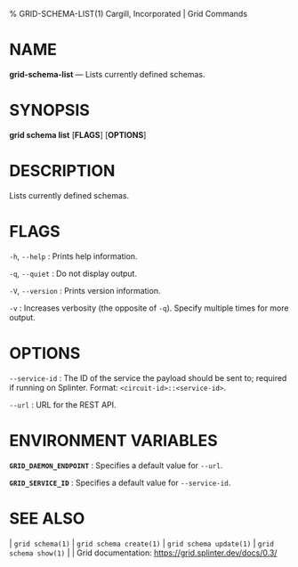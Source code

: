 % GRID-SCHEMA-LIST(1) Cargill, Incorporated | Grid Commands
<!--
  Copyright 2024 Bitwise IO, Inc.
  Copyright 2021 Cargill Incorporated
  Licensed under Creative Commons Attribution 4.0 International License
  https://creativecommons.org/licenses/by/4.0/
-->

NAME
====

**grid-schema-list** — Lists currently defined schemas.

SYNOPSIS
========

**grid schema list** \[**FLAGS**\] \[**OPTIONS**\]

DESCRIPTION
===========

Lists currently defined schemas.

FLAGS
=====

`-h`, `--help`
: Prints help information.

`-q`, `--quiet`
: Do not display output.

`-V`, `--version`
: Prints version information.

`-v`
: Increases verbosity (the opposite of `-q`). Specify multiple times for more
  output.

OPTIONS
=======

`--service-id`
: The ID of the service the payload should be sent to; required if running on
  Splinter. Format: `<circuit-id>::<service-id>`.

`--url`
: URL for the REST API.

ENVIRONMENT VARIABLES
=====================

**`GRID_DAEMON_ENDPOINT`**
: Specifies a default value for `--url`.

**`GRID_SERVICE_ID`**
: Specifies a default value for `--service-id`.

SEE ALSO
========
| `grid schema(1)`
| `grid schema create(1)`
| `grid schema update(1)`
| `grid schema show(1)`
|
| Grid documentation: https://grid.splinter.dev/docs/0.3/
